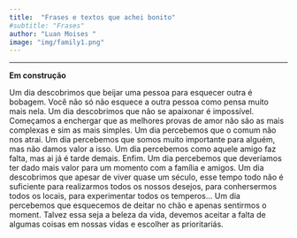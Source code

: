 ```yaml
---
title:  "Frases e textos que achei bonito"
#subtitle: "Frases"
author: "Luan Moises "
image: "img/family1.png"
---
```


______________________________________
**Em construção**


<P> Um dia descobrimos que beijar uma pessoa para esquecer outra é bobagem.
Você não só não esquece a outra pessoa como pensa muito mais nela.
Um dia descobrimos que não se apaixonar é impossível.
Começamos a enchergar que as melhores provas de amor não são as mais complexas e sim as mais simples.
Um dia percebemos que o comum não nos atrai.
Um dia percebemos que somos muito importante para alguém, mas não damos valor a isso.
Um dia percebemos como aquele amigo faz falta, mas ai já é tarde demais.
Enfim.
Um dia percebemos que deveríamos ter dado mais valor para um momento com a família e amigos.
Um dia descobrimos que apesar de viver quase um século, esse tempo todo não é suficiente para realizarmos todos os nossos desejos, para conhersermos todos os locais, para experimentar todos os temperos...
Um dia percebemos que  esquecemos de deitar no chão e apenas sentirmos o moment.
Talvez essa seja a beleza da vida, devemos aceitar a falta de algumas coisas em nossas vidas e escolher as prioritariás.<P>
